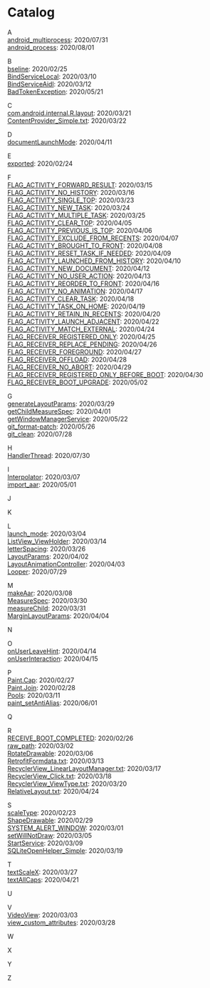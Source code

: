 # Catalog

A
<br/>
[android_multiprocess](https://github.com/afunx/AndroidDairy/blob/master/2020/07/31/android_multiprocess.txt):  2020/07/31
<br/>
[android_process](https://github.com/afunx/AndroidDairy/blob/master/2020/08/01/android_process.txt):  2020/08/01

B
<br/>
[bseline](https://github.com/afunx/AndroidDairy/blob/master/2020/02/25/baseline.txt):  2020/02/25
<br/>
[BindServiceLocal](https://github.com/afunx/AndroidDairy/blob/master/2020/03/10/BindServiceLocal.txt):  2020/03/10
<br/>
[BindServiceAidl](https://github.com/afunx/AndroidDairy/blob/master/2020/03/12/BindServiceAidl.txt):  2020/03/12
<br/>
[BadTokenException](https://github.com/afunx/AndroidDairy/blob/master/2020/05/21/BadTokenException.txt):  2020/05/21

C
<br/>
[com.android.internal.R.layout](https://github.com/afunx/AndroidDairy/blob/master/2020/03/21/com.android.internal.R.layout.txt):  2020/03/21
<br/>
[ContentProvider_Simple.txt](https://github.com/afunx/AndroidDairy/blob/master/2020/03/22/ContentProvider_Simple.txt):  2020/03/22

D
<br/>
[documentLaunchMode](https://github.com/afunx/AndroidDairy/blob/master/2020/04/11/documentLaunchMode.txt):  2020/04/11

E
<br/>
[exported](https://github.com/afunx/AndroidDairy/blob/master/2020/02/24/exported.txt):  2020/02/24

F
<br/>
[FLAG_ACTIVITY_FORWARD_RESULT](https://github.com/afunx/AndroidDairy/blob/master/2020/03/15/FLAG_ACTIVITY_FORWARD_RESULT.txt):  2020/03/15
<br/>
[FLAG_ACTIVITY_NO_HISTORY](https://github.com/afunx/AndroidDairy/blob/master/2020/03/16/FLAG_ACTIVITY_NO_HISTORY.txt):  2020/03/16
<br/>
[FLAG_ACTIVITY_SINGLE_TOP](https://github.com/afunx/AndroidDairy/blob/master/2020/03/23/FLAG_ACTIVITY_SINGLE_TOP.txt):  2020/03/23
<br/>
[FLAG_ACTIVITY_NEW_TASK](https://github.com/afunx/AndroidDairy/blob/master/2020/03/24/FLAG_ACTIVITY_NEW_TASK.txt):  2020/03/24
<br/>
[FLAG_ACTIVITY_MULTIPLE_TASK](https://github.com/afunx/AndroidDairy/blob/master/2020/03/25/FLAG_ACTIVITY_MULTIPLE_TASK.txt):  2020/03/25
<br/>
[FLAG_ACTIVITY_CLEAR_TOP](https://github.com/afunx/AndroidDairy/blob/master/2020/04/05/FLAG_ACTIVITY_CLEAR_TOP.txt):  2020/04/05
<br/>
[FLAG_ACTIVITY_PREVIOUS_IS_TOP](https://github.com/afunx/AndroidDairy/blob/master/2020/04/06/FLAG_ACTIVITY_PREVIOUS_IS_TOP.txt):  2020/04/06
<br/>
[FLAG_ACTIVITY_EXCLUDE_FROM_RECENTS](https://github.com/afunx/AndroidDairy/blob/master/2020/04/07/FLAG_ACTIVITY_EXCLUDE_FROM_RECENTS.txt): 2020/04/07
<br/>
[FLAG_ACTIVITY_BROUGHT_TO_FRONT](https://github.com/afunx/AndroidDairy/blob/master/2020/04/08/FLAG_ACTIVITY_BROUGHT_TO_FRONT.txt):  2020/04/08
<br/>
[FLAG_ACTIVITY_RESET_TASK_IF_NEEDED](https://github.com/afunx/AndroidDairy/blob/master/2020/04/09/FLAG_ACTIVITY_RESET_TASK_IF_NEEDED.txt):  2020/04/09
<br/>
[FLAG_ACTIVITY_LAUNCHED_FROM_HISTORY](https://github.com/afunx/AndroidDairy/blob/master/2020/04/10/FLAG_ACTIVITY_LAUNCHED_FROM_HISTORY.txt):  2020/04/10
<br/>
[FLAG_ACTIVITY_NEW_DOCUMENT](https://github.com/afunx/AndroidDairy/blob/master/2020/04/12/FLAG_ACTIVITY_NEW_DOCUMENT.txt):  2020/04/12
<br/>
[FLAG_ACTIVITY_NO_USER_ACTION](https://github.com/afunx/AndroidDairy/blob/master/2020/04/13/FLAG_ACTIVITY_NO_USER_ACTION.txt):  2020/04/13
<br/>
[FLAG_ACTIVITY_REORDER_TO_FRONT](https://github.com/afunx/AndroidDairy/blob/master/2020/04/16/FLAG_ACTIVITY_REORDER_TO_FRONT.txt):  2020/04/16
<br/>
[FLAG_ACTIVITY_NO_ANIMATION](https://github.com/afunx/AndroidDairy/blob/master/2020/04/17/FLAG_ACTIVITY_NO_ANIMATION.txt):  2020/04/17
<br/>
[FLAG_ACTIVITY_CLEAR_TASK](https://github.com/afunx/AndroidDairy/blob/master/2020/04/18/FLAG_ACTIVITY_CLEAR_TASK.txt):  2020/04/18
<br/>
[FLAG_ACTIVITY_TASK_ON_HOME](https://github.com/afunx/AndroidDairy/blob/master/2020/04/19/FLAG_ACTIVITY_TASK_ON_HOME.txt):  2020/04/19
<br/>
[FLAG_ACTIVITY_RETAIN_IN_RECENTS](https://github.com/afunx/AndroidDairy/blob/master/2020/04/20/FLAG_ACTIVITY_RETAIN_IN_RECENTS.txt):  2020/04/20
<br/>
[FLAG_ACTIVITY_LAUNCH_ADJACENT](https://github.com/afunx/AndroidDairy/blob/master/2020/04/22/FLAG_ACTIVITY_LAUNCH_ADJACENT.txt):  2020/04/22
<br/>
[FLAG_ACTIVITY_MATCH_EXTERNAL](https://github.com/afunx/AndroidDairy/blob/master/2020/04/24/FLAG_ACTIVITY_MATCH_EXTERNAL.txt):  2020/04/24
<br/>
[FLAG_RECEIVER_REGISTERED_ONLY](https://github.com/afunx/AndroidDairy/blob/master/2020/04/25/FLAG_RECEIVER_REGISTERED_ONLY.txt):  2020/04/25
<br/>
[FLAG_RECEIVER_REPLACE_PENDING](https://github.com/afunx/AndroidDairy/blob/master/2020/04/26/FLAG_RECEIVER_REPLACE_PENDING.txt):  2020/04/26
<br/>
[FLAG_RECEIVER_FOREGROUND](https://github.com/afunx/AndroidDairy/blob/master/2020/04/27/FLAG_RECEIVER_FOREGROUND.txt):  2020/04/27
<br/>
[FLAG_RECEIVER_OFFLOAD](https://github.com/afunx/AndroidDairy/blob/master/2020/04/28/FLAG_RECEIVER_OFFLOAD.txt):  2020/04/28
<br/>
[FLAG_RECEIVER_NO_ABORT](https://github.com/afunx/AndroidDairy/blob/master/2020/04/29/FLAG_RECEIVER_NO_ABORT.txt):  2020/04/29
<br/>
[FLAG_RECEIVER_REGISTERED_ONLY_BEFORE_BOOT](https://github.com/afunx/AndroidDairy/blob/master/2020/04/30/FLAG_RECEIVER_REGISTERED_ONLY_BEFORE_BOOT.txt): 2020/04/30
<br/>
[FLAG_RECEIVER_BOOT_UPGRADE](https://github.com/afunx/AndroidDairy/blob/master/2020/05/02/FLAG_RECEIVER_BOOT_UPGRADE.txt): 2020/05/02

G
<br/>
[generateLayoutParams](https://github.com/afunx/AndroidDairy/blob/master/2020/03/29/generateLayoutParams.txt):  2020/03/29
<br/>
[getChildMeasureSpec](https://github.com/afunx/AndroidDairy/blob/master/2020/04/01/getChildMeasureSpec.txt):  2020/04/01
<br/>
[getWindowManagerService](https://github.com/afunx/AndroidDairy/blob/master/2020/05/22/getWindowManagerService.txt):  2020/05/22
<br/>
[git_format-patch](https://github.com/afunx/AndroidDairy/blob/master/2020/05/26/git_format-patch.txt):  2020/05/26
<br/>
[git_clean](https://github.com/afunx/AndroidDairy/blob/master/2020/07/28/git_clean.txt):  2020/07/28

H
<br/>
[HandlerThread](https://github.com/afunx/AndroidDairy/blob/master/2020/07/30/HandlerThread.txt):  2020/07/30


I
<br/>
[Interpolator](https://github.com/afunx/AndroidDairy/blob/master/2020/03/07/Interpolator.txt):  2020/03/07
<br/>
[import_aar](https://github.com/afunx/AndroidDairy/blob/master/2020/05/01/import_aar.txt):  2020/05/01

J

K

L
<br/>
[launch_mode](https://github.com/afunx/AndroidDairy/blob/master/2020/03/04/launch_mode.txt):  2020/03/04
<br/>
[ListView_ViewHolder](https://github.com/afunx/AndroidDairy/blob/master/2020/03/14/ListView_ViewHolder.txt):  2020/03/14
<br/>
[letterSpacing](https://github.com/afunx/AndroidDairy/blob/master/2020/03/26/letterSpacing.txt):  2020/03/26
<br/>
[LayoutParams](https://github.com/afunx/AndroidDairy/blob/master/2020/04/02/LayoutParams.txt):  2020/04/02
<br/>
[LayoutAnimationController](https://github.com/afunx/AndroidDairy/blob/master/2020/04/03/LayoutAnimationController.txt):  2020/04/03
<br/>
[Looper](https://github.com/afunx/AndroidDairy/blob/master/2020/07/29/Looper.txt):  2020/07/29

M
<br/>
[makeAar](https://github.com/afunx/AndroidDairy/blob/master/2020/03/08/makeAar.txt):  2020/03/08
<br/>
[MeasureSpec](https://github.com/afunx/AndroidDairy/blob/master/2020/03/30/MeasureSpec.txt):  2020/03/30
<br/>
[measureChild](https://github.com/afunx/AndroidDairy/blob/master/2020/03/31/measureChild.txt):  2020/03/31
<br/>
[MarginLayoutParams](https://github.com/afunx/AndroidDairy/blob/master/2020/04/04/MarginLayoutParams.txt):  2020/04/04

N

O
<br/>
[onUserLeaveHint](https://github.com/afunx/AndroidDairy/blob/master/2020/04/14/onUserLeaveHint.txt):  2020/04/14
<br/>
[onUserInteraction](https://github.com/afunx/AndroidDairy/blob/master/2020/04/15/onUserInteraction.txt):  2020/04/15

P
<br/>
[Paint.Cap](https://github.com/afunx/AndroidDairy/blob/master/2020/02/27/Paint.Cap.txt):  2020/02/27
<br/>
[Paint.Join](https://github.com/afunx/AndroidDairy/blob/master/2020/02/28/Paint.Join.txt):  2020/02/28
<br/>
[Pools](https://github.com/afunx/AndroidDairy/blob/master/2020/03/11/Pools.txt):  2020/03/11
<br/>
[paint_setAntiAlias](https://github.com/afunx/AndroidDairy/blob/master/2020/06/01/paint_setAntiAlias.txt):  2020/06/01

Q

R
<br/>
[RECEIVE_BOOT_COMPLETED](https://github.com/afunx/AndroidDairy/blob/master/2020/02/26/RECEIVE_BOOT_COMPLETED.txt):  2020/02/26
<br/>
[raw_path](https://github.com/afunx/AndroidDairy/blob/master/2020/03/02/raw_path.txt):  2020/03/02
<br/>
[RotateDrawable](https://github.com/afunx/AndroidDairy/blob/master/2020/03/06/RotateDrawable.txt): 2020/03/06
<br/>
[RetrofitFormdata.txt](https://github.com/afunx/AndroidDairy/blob/master/2020/03/13/RetrofitFormdata.txt):  2020/03/13
<br/>
[RecyclerView_LinearLayoutManager.txt](https://github.com/afunx/AndroidDairy/blob/master/2020/03/17/RecyclerView_LinearLayoutManager.txt):  2020/03/17
<br/>
[RecyclerView_Click.txt](https://github.com/afunx/AndroidDairy/blob/master/2020/03/18/RecyclerView_Click.txt):  2020/03/18
<br/>
[RecyclerView_ViewType.txt](https://github.com/afunx/AndroidDairy/blob/master/2020/03/20/RecyclerView_ViewType.txt):  2020/03/20
<br/>
[RelativeLayout.txt](https://github.com/afunx/AndroidDairy/blob/master/2020/04/24/FLAG_ACTIVITY_MATCH_EXTERNAL.txt):  2020/04/24

S
<br/>
[scaleType](https://github.com/afunx/AndroidDairy/blob/master/2020/02/23/scaleType.txt):  2020/02/23
<br/>
[ShapeDrawable](https://github.com/afunx/AndroidDairy/blob/master/2020/02/29/ShapeDrawable.txt):  2020/02/29
<br/>
[SYSTEM_ALERT_WINDOW](https://github.com/afunx/AndroidDairy/blob/master/2020/03/01/SYSTEM_ALERT_WINDOW.txt): 2020/03/01
<br/>
[setWillNotDraw](https://github.com/afunx/AndroidDairy/blob/master/2020/03/05/setWillNotDraw.txt):  2020/03/05
<br/>
[StartService](https://github.com/afunx/AndroidDairy/blob/master/2020/03/09/StartService.txt): 2020/03/09
<br/>
[SQLiteOpenHelper_Simple](https://github.com/afunx/AndroidDairy/blob/master/2020/03/19/SQLiteOpenHelper_Simple.txt): 2020/03/19

T
<br/>
[textScaleX](https://github.com/afunx/AndroidDairy/blob/master/2020/03/27/textScaleX.txt):  2020/03/27
<br/>
[textAllCaps](https://github.com/afunx/AndroidDairy/blob/master/2020/04/21/textAllCaps.txt):  2020/04/21

U

V
<br/>
[VideoView](https://github.com/afunx/AndroidDairy/blob/master/2020/03/03/VideoView.txt):  2020/03/03
<br/>
[view_custom_attributes](https://github.com/afunx/AndroidDairy/blob/master/2020/03/28/view_custom_attributes.txt):  2020/03/28

W

X

Y

Z

